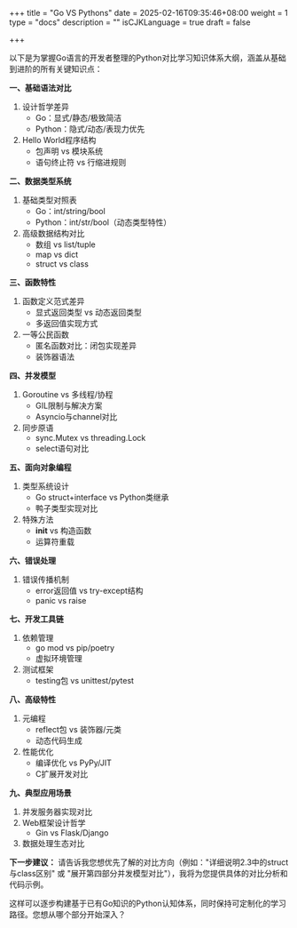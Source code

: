 +++
title = "Go VS Pythons"
date = 2025-02-16T09:35:46+08:00
weight = 1
type = "docs"
description = ""
isCJKLanguage = true
draft = false

+++

以下是为掌握Go语言的开发者整理的Python对比学习知识体系大纲，涵盖从基础到进阶的所有关键知识点：

**一、基础语法对比**

1. 设计哲学差异
   - Go：显式/静态/极致简洁
   - Python：隐式/动态/表现力优先
2. Hello World程序结构
   - 包声明 vs 模块系统
   - 语句终止符 vs 行缩进规则

**二、数据类型系统**

1. 基础类型对照表
   - Go：int/string/bool
   - Python：int/str/bool（动态类型特性）
2. 高级数据结构对比
   - 数组 vs list/tuple
   - map vs dict
   - struct vs class

**三、函数特性**

1. 函数定义范式差异
   - 显式返回类型 vs 动态返回类型
   - 多返回值实现方式
2. 一等公民函数
   - 匿名函数对比：闭包实现差异
   - 装饰器语法

**四、并发模型**

1. Goroutine vs 多线程/协程
   - GIL限制与解决方案
   - Asyncio与channel对比
2. 同步原语
   - sync.Mutex vs threading.Lock
   - select语句对比

**五、面向对象编程**

1. 类型系统设计
   - Go struct+interface vs Python类继承
   - 鸭子类型实现对比
2. 特殊方法
   - **init** vs 构造函数
   - 运算符重载

**六、错误处理**

1. 错误传播机制
   - error返回值 vs try-except结构
   - panic vs raise

**七、开发工具链**

1. 依赖管理
   - go mod vs pip/poetry
   - 虚拟环境管理
2. 测试框架
   - testing包 vs unittest/pytest

**八、高级特性**

1. 元编程
   - reflect包 vs 装饰器/元类
   - 动态代码生成
2. 性能优化
   - 编译优化 vs PyPy/JIT
   - C扩展开发对比

**九、典型应用场景**

1. 并发服务器实现对比
2. Web框架设计哲学
   - Gin vs Flask/Django
3. 数据处理生态对比

**下一步建议：**
 请告诉我您想优先了解的对比方向（例如："详细说明2.3中的struct与class区别" 或 "展开第四部分并发模型对比"），我将为您提供具体的对比分析和代码示例。

这样可以逐步构建基于已有Go知识的Python认知体系，同时保持可定制化的学习路径。您想从哪个部分开始深入？